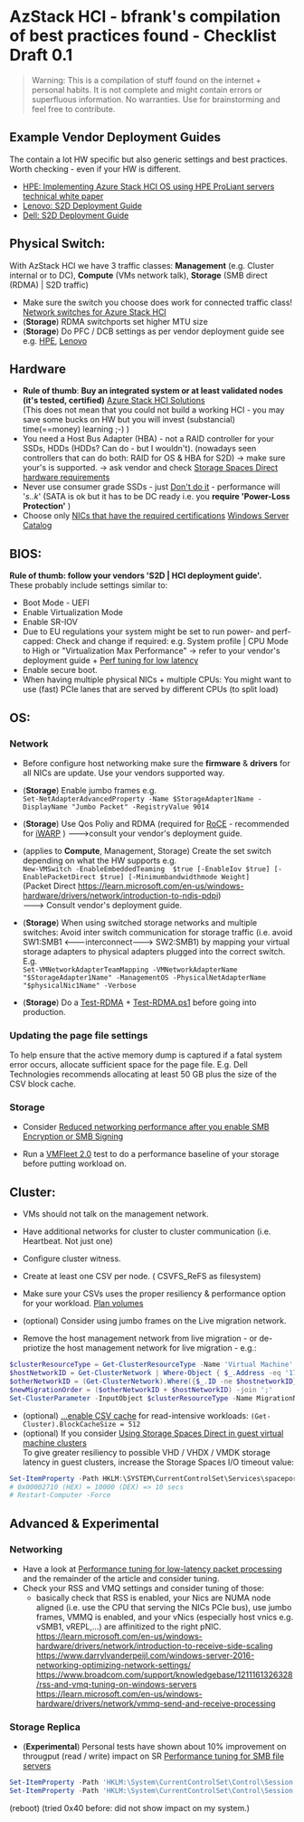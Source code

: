 # AzStack HCI - bfrank's compilation of best practices found - Checklist Draft 0.1

> Warning: This is a compilation of stuff found on the internet + personal habits. It is not complete and might contain errors or superfluous information. No warranties. Use for brainstorming and feel free to contribute.

## Example Vendor Deployment Guides
The contain a lot HW specific but also generic settings and best practices. Worth checking - even if your HW is different.
- [HPE: Implementing Azure Stack HCI OS using HPE ProLiant servers technical white paper](https://www.hpe.com/psnow/doc/a50004375enw)
- [Lenovo: S2D Deployment Guide](https://lenovopress.lenovo.com/lp0064-microsoft-storage-spaces-direct-s2d-deployment-guide)
- [Dell: S2D Deployment Guide](https://downloads.dell.com/solutions/general-solution-resources/White%20Papers/DellEMCMicrosoft_StorageSpacesDirect_ReadyNode_PowerEdgeR740xdR640-Scalable-DG.pdf)

## Physical Switch:
With AzStack HCI we have 3 traffic classes: **Management** (e.g. Cluster internal or to DC), **Compute** (VMs network talk), **Storage** (SMB direct (RDMA) | S2D traffic)
- Make sure the switch you choose does work for connected traffic class! [Network switches for Azure Stack HCI](https://learn.microsoft.com/en-us/azure-stack/hci/concepts/physical-network-requirements?tabs=22H2%2C20-21H2reqs)
- (**Storage**) RDMA switchports set higher MTU size
- (**Storage**) Do PFC / DCB settings as per vendor deployment guide see e.g. [HPE], [Lenovo]  
  
[HPE]: https://www.hpe.com/psnow/doc/a50004375enw
[Lenovo]: https://lenovopress.lenovo.com/lp0064-microsoft-storage-spaces-direct-s2d-deployment-guide

## Hardware 
- **Rule of thumb**: **Buy an integrated system or at least validated nodes (it's tested, certified)** [Azure Stack HCI Solutions]  
  (This does not mean that you could not build a working HCI - you may save some bucks on HW but you will invest (substancial) time(==money) learning ;-) )
- You need a Host Bus Adapter (HBA) - not a RAID controller for your SSDs, HDDs (HDDs? Can do - but I wouldn't). (nowadays seen controllers that can do both: RAID for OS & HBA for S2D) -> make sure your's is supported. -> ask vendor and check [Storage Spaces Direct hardware requirements](https://learn.microsoft.com/en-us/windows-server/storage/storage-spaces/storage-spaces-direct-hardware-requirements)
- Never use consumer grade SSDs - just [Don't do it] - performance will '*s..k*' (SATA is ok but it has to be DC ready i.e. you **require 'Power-Loss Protection'** ) 
- Choose only [NICs that have the required certifications](https://learn.microsoft.com/en-us/azure-stack/hci/concepts/host-network-requirements) [Windows Server Catalog]  

[Azure Stack HCI Solutions]: https://hcicatalog.azurewebsites.net/#/catalog
[Don't do it]: https://techcommunity.microsoft.com/t5/storage-at-microsoft/don-t-do-it-consumer-grade-solid-state-drives-ssd-in-storage/ba-p/425914
[Windows Server Catalog]: https://www.windowsservercatalog.com/

## BIOS:
**Rule of thumb: follow your vendors 'S2D | HCI deployment guide'.**  
These probably include settings similar to:  
- Boot Mode - UEFI
- Enable Virtualization Mode 
- Enable SR-IOV
- Due to EU regulations your system might be set to run power- and perf- capped: Check and change if required: e.g. System profile | CPU Mode to High or "Virtualization Max Performance" -> refer to your vendor's deployment guide + [Perf tuning for low latency]
- Enable secure boot.
- When having multiple physical NICs + multiple CPUs: You might want to use (fast) PCIe lanes that are served by different CPUs (to split load) 
  
[Perf tuning for low latency]: https://learn.microsoft.com/en-us/windows-server/networking/technologies/network-subsystem/net-sub-performance-tuning-nics?source=recommendations#bkmk_low


## OS:
### Network
- Before configure host networking make sure the **firmware** & **drivers** for all NICs are update. Use your vendors supported way.
- (**Storage**) Enable jumbo frames e.g.  
  `Set-NetAdapterAdvancedProperty -Name $StorageAdapter1Name -DisplayName "Jumbo Packet" -RegistryValue 9014`
- (**Storage**) Use Qos Poliy and RDMA (required for [RoCE](https://learn.microsoft.com/en-us/previous-versions/windows/it-pro/windows-server-2012-r2-and-2012/dn583822(v=ws.11)) - recommended for [iWARP](https://learn.microsoft.com/en-us/previous-versions/windows/it-pro/windows-server-2012-r2-and-2012/dn583825(v=ws.11))  )
--->consult your vendor's deployment guide.

- (applies to **Compute**, Management, Storage) Create the set switch depending on what the HW supports e.g.  
  `New-VMSwitch -EnableEmbeddedTeaming  $true [-EnableIov $true] [-EnablePacketDirect $true] [-Minimumbandwidthmode Weight]`  
  (Packet Direct https://learn.microsoft.com/en-us/windows-hardware/drivers/network/introduction-to-ndis-pdpi)  
  ---> Consult vendor's deployment guide.

- (**Storage**) When using switched storage networks and multiple switches: Avoid inter switch communication for storage traffic (i.e. avoid SW1:SMB1 <---interconnect---> SW2:SMB1) by mapping your virtual storage adapters to physical adapters plugged into the correct switch. E.g.  
  `Set-VMNetworkAdapterTeamMapping -VMNetworkAdapterName "$StorageAdapter1Name" -ManagementOS -PhysicalNetAdapterName "$physicalNic1Name" -Verbose`

- (**Storage**) Do a [Test-RDMA](./Test-RDMA/howto_test-rdma.md) + [Test-RDMA.ps1](https://github.com/microsoft/SDN/blob/master/Diagnostics/Test-Rdma.ps1) before going into production.
  
### Updating the page file settings
To help ensure that the active memory dump is captured if a fatal system error occurs, allocate sufficient space for the page file. E.g. Dell Technologies recommends allocating at least 50 GB plus the size of the CSV block cache.

### Storage 
- Consider [Reduced networking performance after you enable SMB Encryption or SMB Signing](https://learn.microsoft.com/en-us/troubleshoot/windows-server/networking/reduced-performance-after-smb-encryption-signing?source=recommendations)

- Run a [VMFleet 2.0](https://techcommunity.microsoft.com/t5/azure-stack-blog/vmfleet-2-0-quick-start-guide/ba-p/2824778) test to do a performance baseline of your storage before putting workload on. 


## Cluster:
- VMs should not talk on the management network.
- Have additional networks for cluster to cluster communication (i.e. Heartbeat. Not just one)
- Configure cluster witness.
- Create at least one CSV per node. ( CSVFS_ReFS as filesystem)
- Make sure your CSVs uses the proper resiliency & performance option for your workload. [Plan volumes]

- (optional) Consider using jumbo frames on the Live migration network.
- Remove the host management network from live migration - or de-priotize the host management network for live migration - e.g.:
```powershell
$clusterResourceType = Get-ClusterResourceType -Name 'Virtual Machine'
$hostNetworkID = Get-ClusterNetwork | Where-Object { $_.Address -eq '172.16.102.0' } | Select-Object -ExpandProperty ID
$otherNetworkID = (Get-ClusterNetwork).Where({$_.ID -ne $hostnetworkID}).ID
$newMigrationOrder = ($otherNetworkID + $hostNetworkID) -join ';'
Set-ClusterParameter -InputObject $clusterResourceType -Name MigrationNetworkOrder -Value $newMigrationOrder
```
- (optional) [...enable CSV cache](https://techcommunity.microsoft.com/t5/failover-clustering/how-to-enable-csv-cache/ba-p/371854) for read-intensive workloads:
`(Get-Cluster).BlockCacheSize = 512`
- (optional) If you consider [Using Storage Spaces Direct in guest virtual machine clusters](https://learn.microsoft.com/en-us/windows-server/storage/storage-spaces/storage-spaces-direct-in-vm)  
  To give greater resiliency to possible VHD / VHDX / VMDK storage latency in guest clusters, increase the Storage Spaces I/O timeout value:
```PowerShell
Set-ItemProperty -Path HKLM:\SYSTEM\CurrentControlSet\Services\spaceport\Parameters -Name HwTimeout -Value 0x00002710 -Verbose
# 0x00002710 (HEX) = 10000 (DEX) => 10 secs
# Restart-Computer -Force
```  
[Plan volumes]: https://learn.microsoft.com/en-us/azure-stack/hci/concepts/plan-volumes#with-four-or-more-servers

## Advanced & Experimental

### Networking
- Have a look at [Performance tuning for low-latency packet processing](https://learn.microsoft.com/en-us/windows-server/networking/technologies/network-subsystem/net-sub-performance-tuning-nics?source=recommendations#bkmk_low) and the remainder of the article and consider tuning.
- Check your RSS and VMQ settings and consider tuning of those: 
  - basically check that RSS is enabled, your Nics are NUMA node aligned (i.e. use the CPU that serving the NICs PCIe bus), use jumbo frames, VMMQ is enabled, and your vNics (especially host vnics e.g. vSMB1, vREPL,...) are affinitized to the right pNIC.  
https://learn.microsoft.com/en-us/windows-hardware/drivers/network/introduction-to-receive-side-scaling  
https://www.darrylvanderpeijl.com/windows-server-2016-networking-optimizing-network-settings/ 
https://www.broadcom.com/support/knowledgebase/1211161326328/rss-and-vmq-tuning-on-windows-servers
https://learn.microsoft.com/en-us/windows-hardware/drivers/network/vmmq-send-and-receive-processing

### Storage Replica
- (**Experimental**) Personal tests have shown about 10% improvement on througput (read / write) impact on SR 
[Performance tuning for SMB file servers](https://learn.microsoft.com/en-us/windows-server/administration/performance-tuning/role/file-server/smb-file-server)
```PowerShell
Set-ItemProperty -Path 'HKLM:\System\CurrentControlSet\Control\Session Manager\Executive' -Name AdditionalCriticalWorkerThreads -Value 0x00000140 -Verbose
Set-ItemProperty -Path 'HKLM:\System\CurrentControlSet\Control\Session Manager\Executive' -Name AdditionalDelayedWorkerThreads -Value 0x00000140 -Verbose
```
(reboot)
(tried 0x40 before: did not show impact on my system.)



